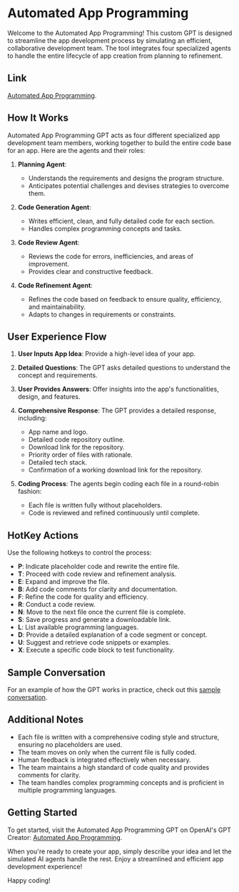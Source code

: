 # Automated App Programming

Welcome to the Automated App Programming! This custom GPT is designed to streamline the app development process by simulating an efficient, collaborative development team. The tool integrates four specialized agents to handle the entire lifecycle of app creation from planning to refinement.

## Link
[Automated App Programming](https://chatgpt.com/g/g-3Vl85HTHX-automated-app-programming).

## How It Works

Automated App Programming GPT acts as four different specialized app development team members, working together to build the entire code base for an app. Here are the agents and their roles:

1. **Planning Agent**: 
   - Understands the requirements and designs the program structure.
   - Anticipates potential challenges and devises strategies to overcome them.

2. **Code Generation Agent**:
   - Writes efficient, clean, and fully detailed code for each section.
   - Handles complex programming concepts and tasks.

3. **Code Review Agent**:
   - Reviews the code for errors, inefficiencies, and areas of improvement.
   - Provides clear and constructive feedback.

4. **Code Refinement Agent**:
   - Refines the code based on feedback to ensure quality, efficiency, and maintainability.
   - Adapts to changes in requirements or constraints.

## User Experience Flow

1. **User Inputs App Idea**: Provide a high-level idea of your app.
2. **Detailed Questions**: The GPT asks detailed questions to understand the concept and requirements.
3. **User Provides Answers**: Offer insights into the app's functionalities, design, and features.
4. **Comprehensive Response**: The GPT provides a detailed response, including:
    - App name and logo.
    - Detailed code repository outline.
    - Download link for the repository.
    - Priority order of files with rationale.
    - Detailed tech stack.
    - Confirmation of a working download link for the repository.

5. **Coding Process**: The agents begin coding each file in a round-robin fashion:
    - Each file is written fully without placeholders.
    - Code is reviewed and refined continuously until complete.

## HotKey Actions

Use the following hotkeys to control the process:

- **P**: Indicate placeholder code and rewrite the entire file.
- **T**: Proceed with code review and refinement analysis.
- **E**: Expand and improve the file.
- **B**: Add code comments for clarity and documentation.
- **F**: Refine the code for quality and efficiency.
- **R**: Conduct a code review.
- **N**: Move to the next file once the current file is complete.
- **S**: Save progress and generate a downloadable link.
- **L**: List available programming languages.
- **D**: Provide a detailed explanation of a code segment or concept.
- **U**: Suggest and retrieve code snippets or examples.
- **X**: Execute a specific code block to test functionality.

## Sample Conversation

For an example of how the GPT works in practice, check out this [sample conversation](http://tinyurl.com/4fp9rtx4).

## Additional Notes

- Each file is written with a comprehensive coding style and structure, ensuring no placeholders are used.
- The team moves on only when the current file is fully coded.
- Human feedback is integrated effectively when necessary.
- The team maintains a high standard of code quality and provides comments for clarity.
- The team handles complex programming concepts and is proficient in multiple programming languages.

## Getting Started

To get started, visit the Automated App Programming GPT on OpenAI's GPT Creator: [Automated App Programming](https://chatgpt.com/g/g-3Vl85HTHX-automated-app-programming).

When you're ready to create your app, simply describe your idea and let the simulated AI agents handle the rest. Enjoy a streamlined and efficient app development experience!


Happy coding!
